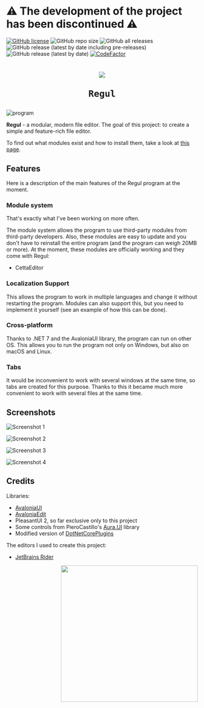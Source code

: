 # ⚠️ The development of the project has been discontinued ⚠️

[![GitHub license](https://img.shields.io/github/license/Onebeld/Regul?style=flat-square)](https://github.com/Onebeld/Regul/blob/main/LICENSE) ![GitHub repo size](https://img.shields.io/github/repo-size/Onebeld/Regul?style=flat-square) ![GitHub all releases](https://img.shields.io/github/downloads/Onebeld/Regul/total?style=flat-square) ![GitHub release (latest by date including pre-releases)](https://img.shields.io/github/v/release/Onebeld/Regul?include_prereleases&style=flat-square) ![GitHub release (latest by date)](https://img.shields.io/github/v/release/Onebeld/Regul?style=flat-square) [![CodeFactor](https://www.codefactor.io/repository/github/onebeld/regul/badge?style=flat-square)](https://www.codefactor.io/repository/github/onebeld/regul)

<h1 align="center">
    <img src="https://user-images.githubusercontent.com/44552715/203843134-93cdb544-7609-49ff-9f6a-2609906c72b9.png">
    
    Regul
</h1>

![program](https://user-images.githubusercontent.com/44552715/203835754-ef33bbb3-1706-4354-bf27-3310fb90d70b.png)

**Regul** - a modular, modern file editor. The goal of this project: to create a simple and feature-rich file editor.

To find out what modules exist and how to install them, take a look at [this page](https://github.com/Onebeld/Regul/blob/main/modules.md).

## Features

Here is a description of the main features of the Regul program at the moment.

### Module system

That's exactly what I've been working on more often. 

The module system allows the program to use third-party modules from third-party developers. Also, these modules are easy to update and you don't have to reinstall the entire program (and the program can weigh 20MB or more). 
At the moment, these modules are officially working and they come with Regul:

* CettaEditor

### Localization Support

This allows the program to work in multiple languages and change it without restarting the program. Modules can also support this, but you need to implement it yourself (see an example of how this can be done).

### Cross-platform

Thanks to .NET 7 and the AvaloniaUI library, the program can run on other OS. This allows you to run the program not only on Windows, but also on macOS and Linux.

### Tabs

It would be inconvenient to work with several windows at the same time, so tabs are created for this purpose. Thanks to this it became much more convenient to work with several files at the same time.

## Screenshots

![Screenshot 1](https://user-images.githubusercontent.com/44552715/203836033-af9ef113-b7f1-422e-8bcd-c36c44d3bd7b.png)

![Screenshot 2](https://user-images.githubusercontent.com/44552715/203836169-7c887c1e-a775-4e50-898f-860878167f92.png)

![Screenshot 3](https://user-images.githubusercontent.com/44552715/203836407-39de0058-639a-4f70-a83c-021d8937aa73.png)

![Screenshot 4](https://user-images.githubusercontent.com/44552715/203836531-64f2957f-1bd6-455d-a38b-456cd7014ae4.png)

## Credits

Libraries:
* [AvaloniaUI](https://github.com/AvaloniaUI/Avalonia)
* [AvaloniaEdit](https://github.com/AvaloniaUI/AvaloniaEdit)
* PleasantUI 2, so far exclusive only to this project
* Some controls from PieroCastillo's [Aura.UI](https://github.com/PieroCastillo/Aura.UI) library
* Modified version of [DotNetCorePlugins](https://github.com/natemcmaster/DotNetCorePlugins)

The editors I used to create this project:
* [JetBrains Rider](https://www.jetbrains.com/rider/)

<img src="https://user-images.githubusercontent.com/44552715/203844139-6e1e83ae-f571-4576-852d-19cd20f410c6.png" width="360" align="right"/>
